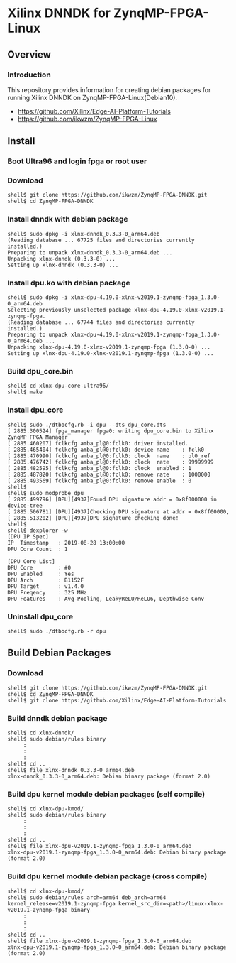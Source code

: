 Xilinx DNNDK for ZynqMP-FPGA-Linux
============================================================================

Overview
----------------------------------------------------------------------------

### Introduction

This repository provides information for creating debian packages for running Xilinx DNNDK on ZynqMP-FPGA-Linux(Debian10).

 * https://github.com/Xilinx/Edge-AI-Platform-Tutorials
 * https://github.com/ikwzm/ZynqMP-FPGA-Linux


Install
----------------------------------------------------------------------------

### Boot Ultra96 and login fpga or root user

### Download

```console
shell$ git clone https://github.com/ikwzm/ZynqMP-FPGA-DNNDK.git
shell$ cd ZynqMP-FPGA-DNNDK
```

### Install dnndk with debian package

```console
shell$ sudo dpkg -i xlnx-dnndk_0.3.3-0_arm64.deb
(Reading database ... 67725 files and directories currently installed.)
Preparing to unpack xlnx-dnndk_0.3.3-0_arm64.deb ...
Unpacking xlnx-dnndk (0.3.3-0) ...
Setting up xlnx-dnndk (0.3.3-0) ...
```

### Install dpu.ko with debian package

```console
shell$ sudo dpkg -i xlnx-dpu-4.19.0-xlnx-v2019.1-zynqmp-fpga_1.3.0-0_arm64.deb
Selecting previously unselected package xlnx-dpu-4.19.0-xlnx-v2019.1-zynqmp-fpga.
(Reading database ... 67744 files and directories currently installed.)
Preparing to unpack xlnx-dpu-4.19.0-xlnx-v2019.1-zynqmp-fpga_1.3.0-0_arm64.deb ...
Unpacking xlnx-dpu-4.19.0-xlnx-v2019.1-zynqmp-fpga (1.3.0-0) ...
Setting up xlnx-dpu-4.19.0-xlnx-v2019.1-zynqmp-fpga (1.3.0-0) ...
```

### Build dpu_core.bin

```console
shell$ cd xlnx-dpu-core-ultra96/
shell$ make
```

### Install dpu_core

```console
shell$ sudo ./dtbocfg.rb -i dpu --dts dpu_core.dts
[ 2885.300524] fpga_manager fpga0: writing dpu_core.bin to Xilinx ZynqMP FPGA Manager
[ 2885.460207] fclkcfg amba_pl@0:fclk0: driver installed.
[ 2885.465404] fclkcfg amba_pl@0:fclk0: device name    : fclk0
[ 2885.470990] fclkcfg amba_pl@0:fclk0: clock  name    : pl0_ref
[ 2885.476742] fclkcfg amba_pl@0:fclk0: clock  rate    : 99999999
[ 2885.482595] fclkcfg amba_pl@0:fclk0: clock  enabled : 1
[ 2885.487820] fclkcfg amba_pl@0:fclk0: remove rate    : 1000000
[ 2885.493569] fclkcfg amba_pl@0:fclk0: remove enable  : 0
shell$
shell$ sudo modprobe dpu
[ 2885.499796] [DPU][4937]Found DPU signature addr = 0x8f000000 in device-tree
[ 2885.506781] [DPU][4937]Checking DPU signature at addr = 0x8ff00000, 
[ 2885.513202] [DPU][4937]DPU signature checking done!
shell$
shell$ dexplorer -w
[DPU IP Spec]
IP  Timestamp   : 2019-08-28 13:00:00
DPU Core Count  : 1

[DPU Core List]
DPU Core        : #0
DPU Enabled     : Yes
DPU Arch        : B1152F
DPU Target      : v1.4.0
DPU Freqency    : 325 MHz
DPU Features    : Avg-Pooling, LeakyReLU/ReLU6, Depthwise Conv
```

### Uninstall dpu_core

```console
shell$ sudo ./dtbocfg.rb -r dpu
```

Build Debian Packages
----------------------------------------------------------------------------

### Download

```console
shell$ git clone https://github.com/ikwzm/ZynqMP-FPGA-DNNDK.git
shell$ cd ZynqMP-FPGA-DNNDK
shell$ git clone https://github.com/Xilinx/Edge-AI-Platform-Tutorials
```

### Build dnndk debian package

```console
shell$ cd xlnx-dnndk/
shell$ sudo debian/rules binary
     :
     :
     :
shell$ cd ..
shell$ file xlnx-dnndk_0.3.3-0_arm64.deb
xlnx-dnndk_0.3.3-0_arm64.deb: Debian binary package (format 2.0)
```

### Build dpu kernel module debian packages (self compile)

```console
shell$ cd xlnx-dpu-kmod/
shell$ sudo debian/rules binary
     :
     :
     :
shell$ cd ..
shell$ file xlnx-dpu-v2019.1-zynqmp-fpga_1.3.0-0_arm64.deb
xlnx-dpu-v2019.1-zynqmp-fpga_1.3.0-0_arm64.deb: Debian binary package (format 2.0)
```

### Build dpu kernel module debian package (cross compile)

```console
shell$ cd xlnx-dpu-kmod/
shell$ sudo debian/rules arch=arm64 deb_arch=arm64 kernel_release=v2019.1-zynqmp-fpga kernel_src_dir=<path>/linux-xlnx-v2019.1-zynqmp-fpga binary
     :
     :
     :
shell$ cd ..
shell$ file xlnx-dpu-v2019.1-zynqmp-fpga_1.3.0-0_arm64.deb
xlnx-dpu-v2019.1-zynqmp-fpga_1.3.0-0_arm64.deb: Debian binary package (format 2.0)
```


